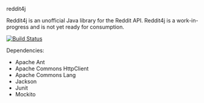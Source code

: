 reddit4j

Reddit4j is an unofficial Java library for the Reddit API.  Reddit4j is a work-in-progress and is not yet ready for consumption.

[![Build Status](https://travis-ci.org/reddit4j/reddit4j.png?branch=master)](https://travis-ci.org/reddit4j/reddit4j)

Dependencies:
* Apache Ant
* Apache Commons HttpClient
* Apache Commons Lang
* Jackson
* Junit
* Mockito
